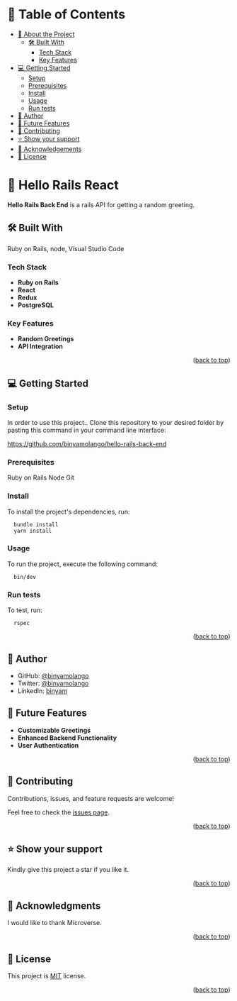 <a name="readme-top"></a>

# 📗 Table of Contents

- [📖 About the Project](#about-project)
  - [🛠 Built With](#built-with)
    - [Tech Stack](#tech-stack)
    - [Key Features](#key-features)
- [💻 Getting Started](#getting-started)
  - [Setup](#setup)
  - [Prerequisites](#prerequisites)
  - [Install](#install)
  - [Usage](#usage)
  - [Run tests](#run-tests)
- [👥 Author](#author)
- [🔭 Future Features](#future-features)
- [🤝 Contributing](#contributing)
- [⭐️ Show your support](#support)
- [🙏 Acknowledgements](#acknowledgements)
- [📝 License](#license)

# 📖 Hello Rails React <a name="about-project"></a>

**Hello Rails Back End** is a rails API for getting a random greeting.

## 🛠 Built With <a name="built-with"></a>
Ruby on Rails, node, Visual Studio Code

### Tech Stack <a name="tech-stack"></a>

- **Ruby on Rails**
- **React**
- **Redux**
- **PostgreSQL**

### Key Features <a name="key-features"></a>

- **Random Greetings**
- **API Integration**

<p align="right">(<a href="#readme-top">back to top</a>)</p>

## 💻 Getting Started <a name="getting-started"></a>

### Setup <a name="setup"></a>

In order to use this project.. Clone this repository to your desired folder by pasting this command in your command line interface:

  https://github.com/binyamolango/hello-rails-back-end

### Prerequisites <a name="prerequisites"></a>

  Ruby on Rails
  Node
  Git

### Install <a name="install"></a>

To install the project's dependencies, run:

```
  bundle install
  yarn install
```

### Usage <a name="usage"></a>

To run the project, execute the following command:

```
  bin/dev
```

### Run tests <a name="run tests"></a>

To test, run:

```
  rspec
```

<p align="right">(<a href="#readme-top">back to top</a>)</p>

## 👥 Author <a name="author"></a>

- GitHub: [@binyamolango](https://github.com/binyamolango)
- Twitter: [@binyamolango](https://twitter.com/AjrassTajemouti)
- LinkedIn: [binyam](https://linkedin.com/in/binyamyohannes)

## 🔭 Future Features <a name="future-features"></a>

- **Customizable Greetings**
- **Enhanced Backend Functionality**
- **User Authentication**

<p align="right">(<a href="#readme-top">back to top</a>)</p>

## 🤝 Contributing <a name="contributing"></a>

Contributions, issues, and feature requests are welcome!

Feel free to check the [issues page](../../issues/).

<p align="right">(<a href="#readme-top">back to top</a>)</p>

## ⭐️ Show your support <a name="support"></a>

Kindly give this project a star if you like it.

<p align="right">(<a href="#readme-top">back to top</a>)</p>

## 🙏 Acknowledgments <a name="acknowledgements"></a>

I would like to thank Microverse.

<p align="right">(<a href="#readme-top">back to top</a>)</p>

## 📝 License <a name="license"></a>

This project is [MIT](/LICENSE) license.

<p align="right">(<a href="#readme-top">back to top</a>)</p>
